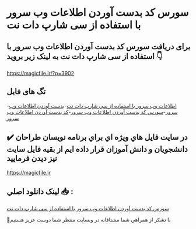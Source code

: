# سورس کد بدست آوردن اطلاعات وب سرور با استفاده از سی شارپ دات نت

## برای دریافت سورس کد بدست آوردن اطلاعات وب سرور با استفاده از سی شارپ دات نت به لینک زیر بروید 👇

https://magicfile.ir/?p=3902

## تگ های فایل

-[اطلاعات وب سرور با استفاده از سی شارپ دات نت](https://magicfile.ir/product/%da%a9%d8%af-%d8%a8%d8%af%d8%b3%d8%aa-%d8%a2%d9%88%d8%b1%d8%af%d9%86-%d8%a7%d8%b7%d9%84%d8%a7%d8%b9%d8%a7%d8%aa-%d9%88%d8%a8-%d8%b3%d8%b1%d9%88%d8%b1-%d8%a7%d8%b3%d8%aa%d9%81%d8%a7%d8%af%d9%87-%d8%a7%d8%b2-%d8%b3%db%8c-%d8%b4%d8%a7%d8%b1%d9%be/)-[بدست آوردن اطلاعات وب سرور](https://magicfile.ir/product/%da%a9%d8%af-%d8%a8%d8%af%d8%b3%d8%aa-%d8%a2%d9%88%d8%b1%d8%af%d9%86-%d8%a7%d8%b7%d9%84%d8%a7%d8%b9%d8%a7%d8%aa-%d9%88%d8%a8-%d8%b3%d8%b1%d9%88%d8%b1-%d8%a7%d8%b3%d8%aa%d9%81%d8%a7%d8%af%d9%87-%d8%a7%d8%b2-%d8%b3%db%8c-%d8%b4%d8%a7%d8%b1%d9%be/)-[سورس کد بدست آوردن اطلاعات وب سرور](https://magicfile.ir/product/%da%a9%d8%af-%d8%a8%d8%af%d8%b3%d8%aa-%d8%a2%d9%88%d8%b1%d8%af%d9%86-%d8%a7%d8%b7%d9%84%d8%a7%d8%b9%d8%a7%d8%aa-%d9%88%d8%a8-%d8%b3%d8%b1%d9%88%d8%b1-%d8%a7%d8%b3%d8%aa%d9%81%d8%a7%d8%af%d9%87-%d8%a7%d8%b2-%d8%b3%db%8c-%d8%b4%d8%a7%d8%b1%d9%be/)-[کد بدست آوردن اطلاعات وب سرور](https://magicfile.ir/product/%da%a9%d8%af-%d8%a8%d8%af%d8%b3%d8%aa-%d8%a2%d9%88%d8%b1%d8%af%d9%86-%d8%a7%d8%b7%d9%84%d8%a7%d8%b9%d8%a7%d8%aa-%d9%88%d8%a8-%d8%b3%d8%b1%d9%88%d8%b1-%d8%a7%d8%b3%d8%aa%d9%81%d8%a7%d8%af%d9%87-%d8%a7%d8%b2-%d8%b3%db%8c-%d8%b4%d8%a7%d8%b1%d9%be/)

## ✔️ در سايت فايل هاي ويژه اي براي برنامه نويسان طراحان دانشجويان و دانش آموزان قرار داده ايم از بقيه فايل سايت نيز ديدن فرماييد

https://magicfile.ir


## لينک دانلود اصلي 📥 :

[سورس کد بدست آوردن اطلاعات وب سرور با استفاده از سی شارپ دات نت](https://magicfile.ir/product/%da%a9%d8%af-%d8%a8%d8%af%d8%b3%d8%aa-%d8%a2%d9%88%d8%b1%d8%af%d9%86-%d8%a7%d8%b7%d9%84%d8%a7%d8%b9%d8%a7%d8%aa-%d9%88%d8%a8-%d8%b3%d8%b1%d9%88%d8%b1-%d8%a7%d8%b3%d8%aa%d9%81%d8%a7%d8%af%d9%87-%d8%a7%d8%b2-%d8%b3%db%8c-%d8%b4%d8%a7%d8%b1%d9%be/) 


🙏با تشکر از همراهي شما مشتاقانه در وبسایت منتظر شما دوست عزیز هستیم

